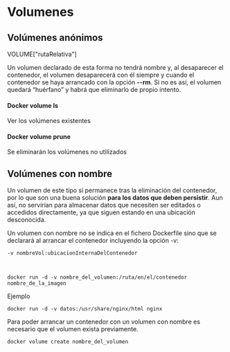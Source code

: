 # Volumenes

## Volúmenes anónimos

  VOLUME["rutaRelativa"]

Un volumen declarado de esta forma no tendrá nombre y, al desaparecer el contenedor, el 
volumen desaparecerá con él siempre y cuando el contenedor se haya arrancado con la opción 
**--rm**. Si no es así, el volumen quedará “huérfano” y habrá que eliminarlo de propio intento.

#### Docker volume ls

Ver los volúmenes existentes

#### Docker volume prune

Se eliminarán los volúmenes no utilizados

## Volúmenes con nombre

Un volumen de este tipo si permanece tras la eliminación del contenedor, por lo que son 
una buena solución **para los datos que deben persistir**. Aun así, no servirían para almacenar 
datos que necesiten ser editados o accedidos directamente, ya que siguen estando en una 
ubicación desconocida.

Un volumen con nombre no se indica en el fichero Dockerfile sino que se declarará al 
arrancar el contenedor incluyendo la opción -v:

    -v nombreVol:ubicacionInternaDelContenedor
    
    

    docker run -d -v nombre_del_volumen:/ruta/en/el/contenedor nombre_de_la_imagen


Ejemplo 

    docker run -d -v datos:/usr/share/nginx/html nginx
    
Para poder arrancar un contenedor con un volumen con nombre es necesario que el volumen exista previamente.

    docker volume create nombre_del_volumen
    





